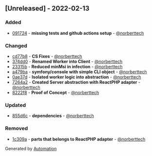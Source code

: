## [Unreleased] - 2022-02-13

### Added
- [091724](https://github.com/flow-php/etl-async/commit/091724883100b0e781b287535b049332bc538ed5) - **missing tests and github actions setup** - [@norberttech](https://github.com/norberttech)

### Changed
- [cd77b8](https://github.com/flow-php/etl-async/commit/cd77b8cedfac6499b7e73b4fb5291639d897162a) - **CS Fixes** - [@norberttech](https://github.com/norberttech)
- [374dd0](https://github.com/flow-php/etl-async/commit/374dd0aac3ea5c4e38456e64c0411531c9ceb51f) - **Renamed Worker into Client** - [@norberttech](https://github.com/norberttech)
- [23315b](https://github.com/flow-php/etl-async/commit/23315b77b042cebd5592b8b7e532573d7a0e4f73) - **Reduced minMsi in infection** - [@norberttech](https://github.com/norberttech)
- [a479ba](https://github.com/flow-php/etl-async/commit/a479badaed1d65c0278e0f027dbbcfa8f2a72f3b) - **symfony/console with simple CLI object** - [@norberttech](https://github.com/norberttech)
- [0ae37d](https://github.com/flow-php/etl-async/commit/0ae37d7ecc311043d92a386cdfec223648992028) - **Isolated worker logic into abstraction** - [@norberttech](https://github.com/norberttech)
- [7264a2](https://github.com/flow-php/etl-async/commit/7264a2fdf8cd2f6bfa6223db444bce3bda514d6b) - **Created Server abstraction with ReactPHP adapter** - [@norberttech](https://github.com/norberttech)
- [8222f8](https://github.com/flow-php/etl-async/commit/8222f8bc8f2597debfd98ade1744154c720b3f3d) - **Proof of Concept** - [@norberttech](https://github.com/norberttech)

### Updated
- [855d6c](https://github.com/flow-php/etl-async/commit/855d6c811cde6e62f436906a18ce244cbc28df28) - **dependencies** - [@norberttech](https://github.com/norberttech)

### Removed
- [1c309a](https://github.com/flow-php/etl-async/commit/1c309af3fd864683642a861673aa58e8ef832b5a) - **parts that belongs to ReactPHP adapter** - [@norberttech](https://github.com/norberttech)

Generated by [Automation](https://github.com/aeon-php/automation)